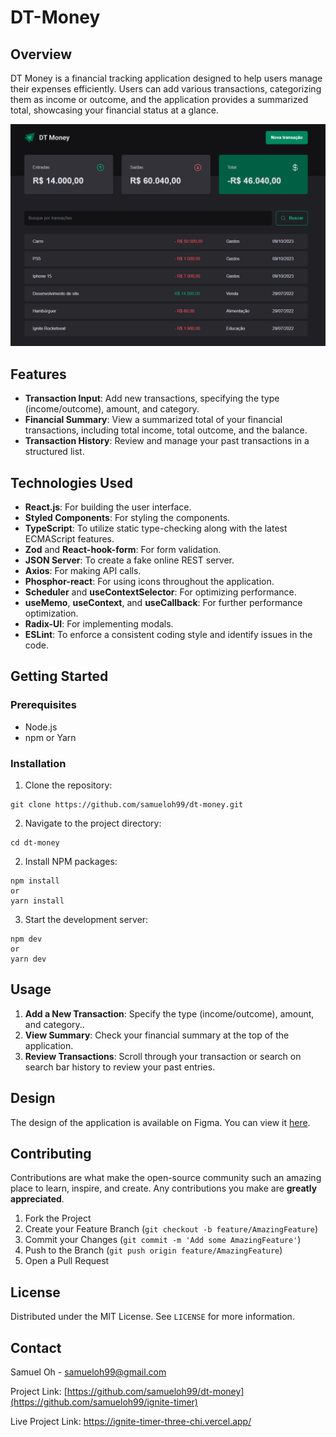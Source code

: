 # DT-Money

## Overview

DT Money is a financial tracking application designed to help users manage their expenses efficiently. Users can add various transactions, categorizing them as income or outcome, and the application provides a summarized total, showcasing your financial status at a glance.

![DT-Money Preview](./src/assets/preview.png)

## Features

- **Transaction Input**: Add new transactions, specifying the type (income/outcome), amount, and category.
- **Financial Summary**: View a summarized total of your financial transactions, including total income, total outcome, and the balance.
- **Transaction History**: Review and manage your past transactions in a structured list.

## Technologies Used

- **React.js**: For building the user interface.
- **Styled Components**: For styling the components.
- **TypeScript**: To utilize static type-checking along with the latest ECMAScript features.
- **Zod** and **React-hook-form**: For form validation.
- **JSON Server**: To create a fake online REST server.
- **Axios**: For making API calls.
- **Phosphor-react**: For using icons throughout the application.
- **Scheduler** and **useContextSelector**: For optimizing performance.
- **useMemo**, **useContext**, and **useCallback**: For further performance optimization.
- **Radix-UI**: For implementing modals.
- **ESLint**: To enforce a consistent coding style and identify issues in the code.

## Getting Started

### Prerequisites

- Node.js
- npm or Yarn

### Installation

1. Clone the repository:

```
git clone https://github.com/samueloh99/dt-money.git
```

2. Navigate to the project directory:

```
cd dt-money
```

2. Install NPM packages:

```
npm install
or
yarn install
```

3. Start the development server:

```
npm dev
or
yarn dev
```

## Usage

1. **Add a New Transaction**: Specify the type (income/outcome), amount, and category..
2. **View Summary**: Check your financial summary at the top of the application.
3. **Review Transactions**: Scroll through your transaction or search on search bar history to review your past entries.

## Design

The design of the application is available on Figma. You can view it [here](<https://www.figma.com/file/sJWUVuIyZvPdyzZFie2TU3/DT-Money-(Community)?type=design&node-id=0-1&mode=design&t=OhEUOVwrBtSLILKX-0>).

## Contributing

Contributions are what make the open-source community such an amazing place to learn, inspire, and create. Any contributions you make are **greatly appreciated**.

1. Fork the Project
2. Create your Feature Branch (`git checkout -b feature/AmazingFeature`)
3. Commit your Changes (`git commit -m 'Add some AmazingFeature'`)
4. Push to the Branch (`git push origin feature/AmazingFeature`)
5. Open a Pull Request

## License

Distributed under the MIT License. See `LICENSE` for more information.

## Contact

Samuel Oh - [samueloh99@gmail.com](mailto:samueloh99@gmail.com)

Project Link: [https://github.com/samueloh99/dt-money](https://github.com/samueloh99/ignite-timer)

Live Project Link: https://ignite-timer-three-chi.vercel.app/
